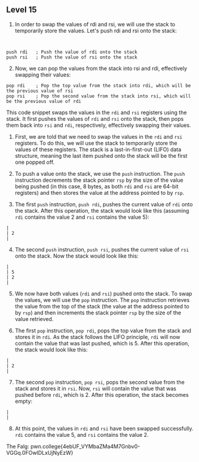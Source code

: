 ## Level 15 

1. In order to swap the values of rdi and rsi, we will use the stack to temporarily store the values.
   Let's push rdi and rsi onto the stack:

```assembly


push rdi   ; Push the value of rdi onto the stack
push rsi   ; Push the value of rsi onto the stack
```

2. Now, we can pop the values from the stack into rsi and rdi, effectively swapping their values:

```assembly
pop rdi    ; Pop the top value from the stack into rdi, which will be the previous value of rsi
pop rsi    ; Pop the second value from the stack into rsi, which will be the previous value of rdi

```



This code snippet swaps the values in the `rdi` and `rsi` registers using the stack. It first pushes the values of `rdi` and `rsi` onto the stack, then pops them back into `rsi` and `rdi`, respectively, effectively swapping their values.


1. First, we are told that we need to swap the values in the `rdi` and `rsi` registers. To do this, we will use the stack to temporarily store the values of these registers. The stack is a last-in-first-out (LIFO) data structure, meaning the last item pushed onto the stack will be the first one popped off.

2. To push a value onto the stack, we use the `push` instruction. The `push` instruction decrements the stack pointer `rsp` by the size of the value being pushed (in this case, 8 bytes, as both `rdi` and `rsi` are 64-bit registers) and then stores the value at the address pointed to by `rsp`.

3. The first `push` instruction, `push rdi`, pushes the current value of `rdi` onto the stack. After this operation, the stack would look like this (assuming `rdi` contains the value 2 and `rsi` contains the value 5):

```
|
| 2
|
```

4. The second `push` instruction, `push rsi`, pushes the current value of `rsi` onto the stack. Now the stack would look like this:

```
|
| 5
| 2
|
```

5. We now have both values (`rdi` and `rsi`) pushed onto the stack. To swap the values, we will use the `pop` instruction. The `pop` instruction retrieves the value from the top of the stack (the value at the address pointed to by `rsp`) and then increments the stack pointer `rsp` by the size of the value retrieved.

6. The first `pop` instruction, `pop rdi`, pops the top value from the stack and stores it in `rdi`. As the stack follows the LIFO principle, `rdi` will now contain the value that was last pushed, which is 5. After this operation, the stack would look like this:

```
|
| 2
|
```

7. The second `pop` instruction, `pop rsi`, pops the second value from the stack and stores it in `rsi`. Now, `rsi` will contain the value that was pushed before `rdi`, which is 2. After this operation, the stack becomes empty:

```
|
|
```

8. At this point, the values in `rdi` and `rsi` have been swapped successfully. `rdi` contains the value 5, and `rsi` contains the value 2.

The Falg: pwn.college{4ebUF_VYMbaZMa4M7Gnbv0-VGGq.0FOwIDLxUjNyEzW}

